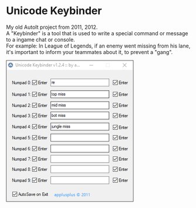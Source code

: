 # Unicode Keybinder
My old AutoIt project from 2011, 2012.  
A "Keybinder" is a tool that is used to write a special command or message to a ingame chat or console.  
For example: In League of Legends, if an enemy went missing from his lane, it's important to inform your teammates about it, to prevent a "gang".

![screenshot](screenshot.png)
